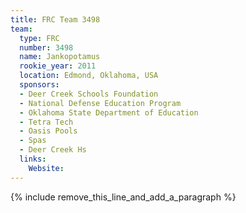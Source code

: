 ```yaml
---
title: FRC Team 3498
team:
  type: FRC
  number: 3498
  name: Jankopotamus
  rookie_year: 2011
  location: Edmond, Oklahoma, USA
  sponsors:
  - Deer Creek Schools Foundation
  - National Defense Education Program
  - Oklahoma State Department of Education
  - Tetra Tech
  - Oasis Pools
  - Spas
  - Deer Creek Hs
  links:
    Website:
---
```


{% include remove_this_line_and_add_a_paragraph %}